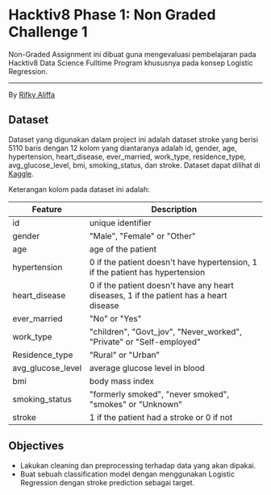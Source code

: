 # Hacktiv8 Phase 1: Non Graded Challenge 1

Non-Graded Assignment ini dibuat guna mengevaluasi pembelajaran pada Hacktiv8 Data Science Fulltime Program khususnya pada konsep Logistic Regression.

---

By [Rifky Aliffa](https://github.com/Penzragon)

## Dataset

Dataset yang digunakan dalam project ini adalah dataset stroke yang berisi 5110 baris dengan 12 kolom yang diantaranya adalah id, gender, age, hypertension, heart_disease, ever_married, work_type, residence_type, avg_glucose_level, bmi, smoking_status, dan stroke. Dataset dapat dilihat di [Kaggle](https://www.kaggle.com/fedesoriano/stroke-prediction-dataset).

Keterangan kolom pada dataset ini adalah:

| Feature           | Description                                                                            |
| ----------------- | -------------------------------------------------------------------------------------- |
| id                | unique identifier                                                                      |
| gender            | "Male", "Female" or "Other"                                                            |
| age               | age of the patient                                                                     |
| hypertension      | 0 if the patient doesn't have hypertension, 1 if the patient has hypertension          |
| heart_disease     | 0 if the patient doesn't have any heart diseases, 1 if the patient has a heart disease |
| ever_married      | "No" or "Yes"                                                                          |
| work_type         | "children", "Govt_jov", "Never_worked", "Private" or "Self-employed"                   |
| Residence_type    | "Rural" or "Urban"                                                                     |
| avg_glucose_level | average glucose level in blood                                                         |
| bmi               | body mass index                                                                        |
| smoking_status    | "formerly smoked", "never smoked", "smokes" or "Unknown"                               |
| stroke            | 1 if the patient had a stroke or 0 if not                                              |

## Objectives

- Lakukan cleaning dan preprocessing terhadap data yang akan dipakai.
- Buat sebuah classification model dengan menggunakan Logistic Regression dengan stroke prediction sebagai target.
